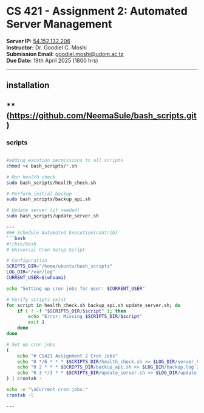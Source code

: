 # CS 421 - Assignment 2: Automated Server Management

**Server IP:** [54.152.132.206](http://54.152.132.206)  
**Instructor:** Dr. Goodiel C. Moshi  
**Submission Email:** [goodiel.moshi@udom.ac.tz](mailto:goodiel.moshi@udom.ac.tz)  
**Due Date:** 19th April 2025 (1800 hrs)

---

## installation
** (https://github.com/NeemaSule/bash_scripts.git)
---

### scripts 
```bash

#adding excution permissions to all scripts
chmod +x bash_scripts/*.sh

# Run health check
sudo bash_scripts/health_check.sh

# Perform initial backup
sudo bash_scripts/backup_api.sh

# Update server (if needed)
sudo bash_scripts/update_server.sh

---
### Schedule Automated Execution(contrib)
```bash
#!/bin/bash
# Universal Cron Setup Script

# Configuration
SCRIPTS_DIR="/home/ubuntu/bash_scripts"
LOG_DIR="/var/log"
CURRENT_USER=$(whoami)

echo "Setting up cron jobs for user: $CURRENT_USER"

# Verify scripts exist
for script in health_check.sh backup_api.sh update_server.sh; do
    if [ ! -f "$SCRIPTS_DIR/$script" ]; then
        echo "Error: Missing $SCRIPTS_DIR/$script"
        exit 1
    done
done

# Set up cron jobs
(
    echo "# CS421 Assignment 2 Cron Jobs"
    echo "0 */6 * * * $SCRIPTS_DIR/health_check.sh >> $LOG_DIR/server_health.log 2>&1"
    echo "0 2 * * * $SCRIPTS_DIR/backup_api.sh >> $LOG_DIR/backup.log 2>&1"
    echo "0 3 */3 * * $SCRIPTS_DIR/update_server.sh >> $LOG_DIR/update.log 2>&1"
) | crontab -

echo -e "\nCurrent cron jobs:"
crontab -l

---
